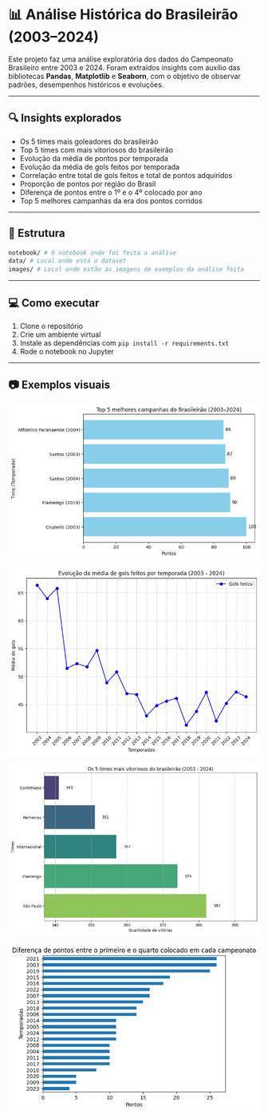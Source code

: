 # 📊 Análise Histórica do Brasileirão (2003–2024)

Este projeto faz uma análise exploratória dos dados do Campeonato Brasileiro entre 2003 e 2024. Foram extraídos insights com auxílio das bibliotecas **Pandas**, **Matplotlib** e **Seaborn**, com o objetivo de observar padrões, desempenhos históricos e evoluções.

---

## 🔍 Insights explorados

- Os 5 times mais goleadores do brasileirão
- Top 5 times com mais vitoriosos do brasileirão
- Evolução da média de pontos por temporada
- Evolução da média de gols feitos por temporada
- Correlação entre total de gols feitos e total de pontos adquiridos
- Proporção de pontos por região do Brasil
- Diferença de pontos entre o 1º e o 4º colocado por ano
- Top 5 melhores campanhas da era dos pontos corridos

---

## 📂 Estrutura

```bash
notebook/ # O notebook onde foi feita a análise
data/ # Local onde está o dataset
images/ # Local onde estão as imagens de exemplos da análise feita
```
---

## 💻 Como executar

1. Clone o repositório
2. Crie um ambiente virtual
3. Instale as dependências com `pip install -r requirements.txt`
4. Rode o notebook no Jupyter

---

## 📷 Exemplos visuais

![Top 5 Melhores campanhas](images/top_5_campanhas.png)

![Evolução da média de gols](images/evolucao_media_gols.png)

![Top 5 clubes mais vitoriosos](images/5_mais_vitoriosos.png)

![Campeonatos mais disputados](images/diferenca_pontos_primeiro_quarto.png)



